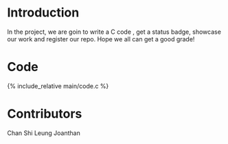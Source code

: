 # Introduction
In the project, we are goin to write a C code , get a status badge, showcase our work and register our repo. Hope we all can get a good grade!
# Code
{% include_relative main/code.c %}
# Contributors
Chan Shi Leung Joanthan

